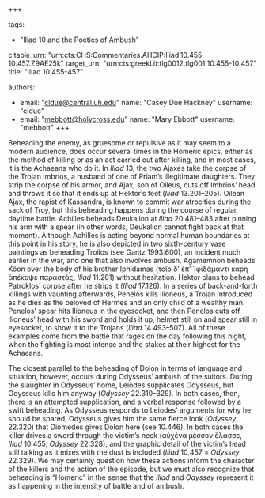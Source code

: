 +++

tags:
- "Iliad 10 and the Poetics of Ambush"

citable_urn: "urn:cts:CHS:Commentaries.AHCIP:Iliad.10.455-10.457.Z9AE25k"
target_urn: "urn:cts:greekLit:tlg0012.tlg001:10.455-10.457"
title: "Iliad 10.455-457"

authors:
- email: "cldue@central.uh.edu"
  name: "Casey Dué Hackney"
  username: "cldue"
- email: "mebbott@holycross.edu"
  name: "Mary Ebbott"
  username: "mebbott"
+++

<p>Beheading the enemy, as gruesome or repulsive as it may seem to a modern audience, does occur several times in the Homeric epics, either as the method of killing or as an act carried out after killing, and in most cases, it is the Achaeans who do it. In <em>Iliad</em> 13, the two Ajaxes take the corpse of the Trojan Imbrios, a husband of one of Priam’s illegitimate daughters. They strip the corpse of his armor, and Ajax, son of Oileus, cuts off Imbrios’ head and throws it so that it ends up at Hektor’s feet (<em>Iliad</em> 13.201–205). Oilean Ajax, the rapist of Kassandra, is known to commit war atrocities during the sack of Troy, but this beheading happens during the course of regular, daytime battle. Achilles beheads Deukalion at <em>Iliad</em> 20.481–483 after pinning his arm with a spear (in other words, Deukalion cannot fight back at that moment). Although Achilles is acting beyond normal human boundaries at this point in his story, he is also depicted in two sixth-century vase paintings as beheading Troilos (see Gantz 1993:600), an incident much earlier in the war, and one that also involves ambush. Agamemnon beheads Köon over the body of his brother Iphidamas (τοῖο δ’ ἐπ’ Ἰφιδάμαντι κάρη ἀπέκοψε παραστάς, <em>Iliad</em> 11.261) without hesitation. Hektor plans to behead Patroklos’ corpse after he strips it (<em>Iliad</em> 17.126). In a series of back-and-forth killings with vaunting afterwards, Penelos kills Ilioneus, a Trojan introduced as he dies as the beloved of Hermes and an only child of a wealthy man. Penelos’ spear hits Ilioneus in the eyesocket, and then Penelos cuts off Ilioneus’ head with his sword and holds it up, helmet still on and spear still in eyesocket, to show it to the Trojans (<em>Iliad</em> 14.493–507). All of these examples come from the battle that rages on the day following this night, when the fighting is most intense and the stakes at their highest for the Achaeans.</p><p>The closest parallel to the beheading of Dolon in terms of language and situation, however, occurs during Odysseus’ ambush of the suitors. During the slaughter in Odysseus’ home, Leiodes supplicates Odysseus, but Odysseus kills him anyway (<em>Odyssey</em> 22.310–329). In both cases, then, there is an attempted supplication, and a verbal response followed by a swift beheading. As Odysseus responds to Leiodes’ arguments for why he should be spared, Odysseus gives him the same fierce look (<em>Odyssey</em> 22.320) that Diomedes gives Dolon here (see 10.446). In both cases the killer drives a sword through the victim’s neck (αὐχένα μέσσον ἔλασσε, <em>Iliad</em> 10.455, <em>Odyssey</em> 22.328), and the graphic detail of the victim’s head still talking as it mixes with the dust is included (<em>Iliad</em> 10.457 = <em>Odyssey</em> 22.329). We may certainly question how these actions inform the character of the killers and the action of the episode, but we must also recognize that beheading is “Homeric” in the sense that the <em>Iliad</em> and <em>Odyssey</em> represent it as happening in the intensity of battle and of ambush.</p>